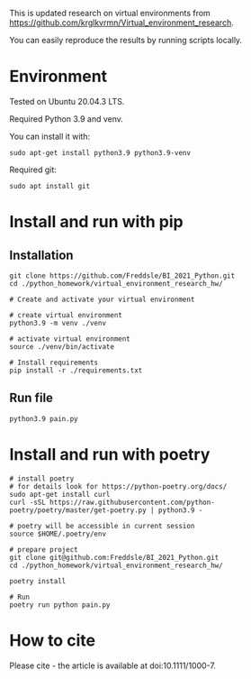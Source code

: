 This is updated research on virtual environments from https://github.com/krglkvrmn/Virtual_environment_research. 

You can easily reproduce the results by running scripts locally. 

# Environment

Tested on Ubuntu 20.04.3 LTS.

Required Python 3.9 and venv.

You can install it with:
```console
sudo apt-get install python3.9 python3.9-venv
```

Required git:
```console
sudo apt install git
```


# Install and run with pip
## Installation

```console
git clone https://github.com/Freddsle/BI_2021_Python.git
cd ./python_homework/virtual_environment_research_hw/

# Create and activate your virtual environment

# create virtual environment
python3.9 -m venv ./venv

# activate virtual environment
source ./venv/bin/activate

# Install requirements
pip install -r ./requirements.txt
```

## Run file
```console
python3.9 pain.py
```

# Install and run with poetry
```console
# install poetry
# for details look for https://python-poetry.org/docs/
sudo apt-get install curl
curl -sSL https://raw.githubusercontent.com/python-poetry/poetry/master/get-poetry.py | python3.9 -

# poetry will be accessible in current session
source $HOME/.poetry/env

# prepare project
git clone git@github.com:Freddsle/BI_2021_Python.git
cd ./python_homework/virtual_environment_research_hw/

poetry install

# Run
poetry run python pain.py

```

# How to cite
Please cite - the article is available at doi:10.1111/1000-7.
